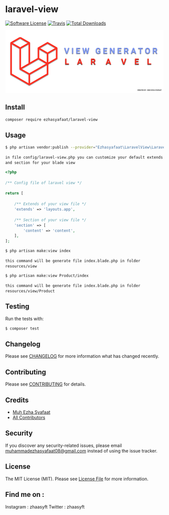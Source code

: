 # laravel-view

[![Software License](https://img.shields.io/badge/license-MIT-brightgreen.svg?style=flat-square)](LICENSE.md)
[![Travis](https://img.shields.io/travis/ezhasyafaat/laravel-view.svg?style=flat-square)]()
[![Total Downloads](https://img.shields.io/packagist/dt/ezhasyafaat/laravel-view.svg?style=flat-square)](https://packagist.org/packages/ezhasyafaat/laravel-view)

<p align="center">
    <img src="asset.png" alt="img-laravel-view">
</p>

## Install
`composer require ezhasyafaat/laravel-view`

## Usage
```bash
$ php artisan vendor:publish --provider="Ezhasyafaat\LaravelView\LaravelViewServiceProvider"
```

`in file config/laravel-view.php you can customize your default extends and section for your blade view`

```php
<?php

/** Config file of laravel view */

return [
    
    /** Extends of your view file */
    'extends' => 'layouts.app',

    /** Section of your view file */
    'section' => [
        'content' => 'content',
    ],
];
```

```bash
$ php artisan make:view index
```

`this command will be generate file index.blade.php in folder resources/view`

```bash
$ php artisan make:view Product/index
```

`this command will be generate file index.blade.php in folder resources/view/Product`

## Testing
Run the tests with:

``` bash
$ composer test
```

## Changelog
Please see [CHANGELOG](CHANGELOG.md) for more information what has changed recently.

## Contributing
Please see [CONTRIBUTING](CONTRIBUTING.md) for details.

## Credits

- [Muh Ezha Syafaat](https://github.com/ezhasyafaat)
- [All Contributors](https://github.com/ezhasyafaat/laravel-view/contributors)

## Security
If you discover any security-related issues, please email muhammadezhasyafaat08@gmail.com instead of using the issue tracker.

## License
The MIT License (MIT). Please see [License File](/LICENSE.md) for more information.

## Find me on :
Instagram : zhaasyft
Twitter   : zhaasyft